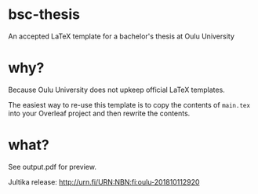 # bsc-thesis
An accepted LaTeX template for a bachelor's thesis at Oulu University

# why?

Because Oulu University does not upkeep official LaTeX templates.

The easiest way to re-use this template is to copy the contents of `main.tex` into your Overleaf project and then rewrite the contents.

# what?

See output.pdf for preview.

Jultika release: http://urn.fi/URN:NBN:fi:oulu-201810112920
